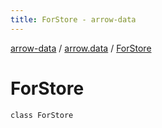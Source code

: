 ```yaml
---
title: ForStore - arrow-data
---
```


[arrow-data](../index.html) / [arrow.data](index.html) / [ForStore](./-for-store.html)

# ForStore

`class ForStore`
